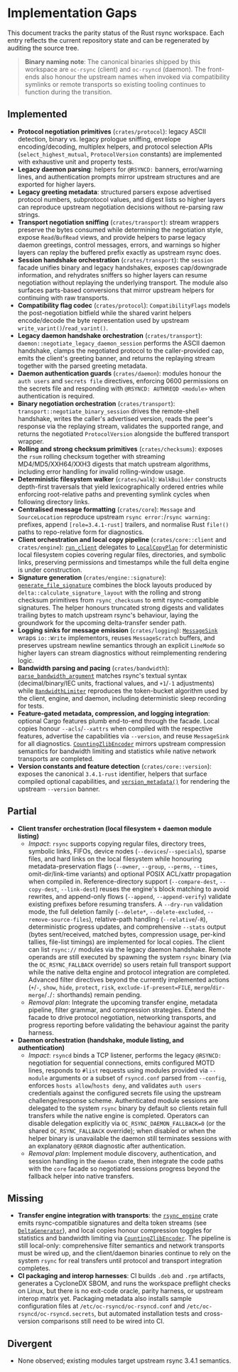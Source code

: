 # Implementation Gaps

This document tracks the parity status of the Rust rsync workspace. Each entry reflects the
current repository state and can be regenerated by auditing the source tree.

> **Binary naming note**: The canonical binaries shipped by this workspace are
> `oc-rsync` (client) and `oc-rsyncd` (daemon). The front-ends also honour the
> upstream names when invoked via compatibility symlinks or remote transports so
> existing tooling continues to function during the transition.

## Implemented
- **Protocol negotiation primitives** (`crates/protocol`): legacy ASCII detection, binary vs.
  legacy prologue sniffing, envelope encoding/decoding, multiplex helpers, and protocol
  selection APIs (`select_highest_mutual`, `ProtocolVersion` constants) are implemented with
  exhaustive unit and property tests.
- **Legacy daemon parsing**: helpers for `@RSYNCD:` banners, error/warning lines, and
  authentication prompts mirror upstream structures and are exported for higher layers.
- **Legacy greeting metadata**: structured parsers expose advertised protocol numbers,
  subprotocol values, and digest lists so higher layers can reproduce upstream
  negotiation decisions without re-parsing raw strings.
- **Transport negotiation sniffing** (`crates/transport`): stream wrappers preserve the
  bytes consumed while determining the negotiation style, expose `Read`/`BufRead`
  views, and provide helpers to parse legacy daemon greetings, control messages,
  errors, and warnings so higher layers can replay the buffered prefix exactly as
  upstream rsync does.
- **Session handshake orchestration** (`crates/transport`): the `session`
  facade unifies binary and legacy handshakes, exposes cap/downgrade
  information, and rehydrates sniffers so higher layers can resume negotiation
  without replaying the underlying transport. The module also surfaces parts-based
  conversions that mirror upstream helpers for continuing with raw transports.
- **Compatibility flag codec** (`crates/protocol`): `CompatibilityFlags` models the
  post-negotiation bitfield while the shared varint helpers encode/decode the
  byte representation used by upstream `write_varint()`/`read_varint()`.
- **Legacy daemon handshake orchestration** (`crates/transport`):
  `daemon::negotiate_legacy_daemon_session` performs the ASCII daemon handshake,
  clamps the negotiated protocol to the caller-provided cap, emits the client's
  greeting banner, and returns the replaying stream together with the parsed
  greeting metadata.
- **Daemon authentication guards** (`crates/daemon`): modules honour the
  `auth users` and `secrets file` directives, enforcing 0600 permissions on
  the secrets file and responding with `@RSYNCD: AUTHREQD <module>` when
  authentication is required.
- **Binary negotiation orchestration** (`crates/transport`):
  `transport::negotiate_binary_session` drives the remote-shell handshake,
  writes the caller's advertised version, reads the peer's response via the
  replaying stream, validates the supported range, and returns the negotiated
  `ProtocolVersion` alongside the buffered transport wrapper.
- **Rolling and strong checksum primitives** (`crates/checksums`): exposes the `rsum`
  rolling checksum together with streaming MD4/MD5/XXH64/XXH3 digests that match upstream
  algorithms, including error handling for invalid rolling-window usage.
- **Deterministic filesystem walker** (`crates/walk`): `WalkBuilder` constructs depth-first
  traversals that yield lexicographically ordered entries while enforcing root-relative paths
  and preventing symlink cycles when following directory links.
- **Centralised message formatting** (`crates/core`): `Message` and `SourceLocation`
  reproduce upstream `rsync error:`/`rsync warning:` prefixes, append
  `[role=3.4.1-rust]` trailers, and normalise Rust `file!()` paths to
  repo-relative form for diagnostics.
- **Client orchestration and local copy pipeline** (`crates/core::client` and
  `crates/engine`): [`run_client`](../crates/core/src/client.rs) delegates to
  [`LocalCopyPlan`](../crates/engine/src/local_copy.rs) for deterministic local
  filesystem copies covering regular files, directories, and symbolic links,
  preserving permissions and timestamps while the full delta engine is under
  construction.
- **Signature generation** (`crates/engine::signature`):
  [`generate_file_signature`](../crates/engine/src/signature.rs) combines the
  block layouts produced by `delta::calculate_signature_layout` with the
  rolling and strong checksum primitives from `rsync_checksums` to emit
  rsync-compatible signatures. The helper honours truncated strong digests and
  validates trailing bytes to match upstream rsync's behaviour, laying the
  groundwork for the upcoming delta-transfer sender path.
- **Logging sinks for message emission** (`crates/logging`):
  [`MessageSink`](../crates/logging/src/lib.rs) wraps `io::Write`
  implementors, reuses `MessageScratch` buffers, and preserves upstream newline
  semantics through an explicit `LineMode` so higher layers can stream
  diagnostics without reimplementing rendering logic.
- **Bandwidth parsing and pacing** (`crates/bandwidth`):
  [`parse_bandwidth_argument`](../crates/bandwidth/src/lib.rs) matches rsync's
  textual syntax (decimal/binary/IEC units, fractional values, and
  `+1`/`-1` adjustments) while [`BandwidthLimiter`](../crates/bandwidth/src/lib.rs)
  reproduces the token-bucket algorithm used by the client, engine, and daemon,
  including deterministic sleep recording for tests.
- **Feature-gated metadata, compression, and logging integration**: optional
  Cargo features plumb end-to-end through the facade. Local copies honour
  `--acls`/`--xattrs` when compiled with the respective features, advertise the
  capabilities via `--version`, and reuse `MessageSink` for all diagnostics.
  [`CountingZlibEncoder`](../crates/compress/src/zlib.rs) mirrors upstream
  compression semantics for bandwidth limiting and statistics while native
  network transports are completed.
- **Version constants and feature detection** (`crates/core::version`): exposes
  the canonical `3.4.1-rust` identifier, helpers that surface compiled optional
  capabilities, and [`version_metadata()`](../crates/core/src/version/mod.rs) for
  rendering the upstream `--version` banner.

## Partial
- **Client transfer orchestration (local filesystem + daemon module listing)**
  - *Impact*: `rsync` supports copying regular files, directory trees,
    symbolic links, FIFOs, device nodes (`--devices`/`--specials`), sparse
    files, and hard links on the local filesystem while honouring
    metadata-preservation flags (`--owner`, `--group`, `--perms`, `--times`,
    omit-dir/link-time variants) and optional POSIX ACL/xattr propagation when
    compiled in. Reference-directory support (`--compare-dest`, `--copy-dest`,
    `--link-dest`) reuses the engine's block matching to avoid rewrites, and
    append-only flows (`--append`, `--append-verify`) validate existing
    prefixes before resuming transfers. A `--dry-run` validation mode, the full
    deletion family (`--delete*`, `--delete-excluded`, `--remove-source-files`),
    relative-path handling (`--relative`/`-R`), deterministic progress updates,
    and comprehensive `--stats` output (bytes sent/received, matched bytes,
    compression usage, per-kind tallies, file-list timings) are implemented for
    local copies. The client can list `rsync://` modules via the legacy daemon
    handshake. Remote operands are still executed by spawning the system
    `rsync` binary (via the `OC_RSYNC_FALLBACK` override) so users retain full
    transport support while the native delta engine and protocol integration are
    completed. Advanced filter directives beyond the currently implemented
    actions (`+`/`-`, `show`, `hide`, `protect`, `risk`,
    `exclude-if-present=FILE`, `merge`/`dir-merge`/`.`/`:` shorthands) remain
    pending.
  - *Removal plan*: Integrate the upcoming transfer engine, metadata pipeline,
    filter grammar, and compression strategies. Extend the facade to drive
    protocol negotiation, networking transports, and progress reporting before
    validating the behaviour against the parity harness.
- **Daemon orchestration (handshake, module listing, and authentication)**
  - *Impact*: `rsyncd` binds a TCP listener, performs the legacy
    `@RSYNCD:` negotiation for sequential connections, emits configured MOTD
    lines, responds to `#list` requests using modules provided via
    `--module` arguments or a subset of `rsyncd.conf` parsed from `--config`,
    enforces `hosts allow`/`hosts deny`, and validates `auth users` credentials
    against the configured secrets file using the upstream challenge/response
    scheme. Authenticated module sessions are delegated to the system `rsync`
    binary by default so clients retain full transfers while the native engine
    is completed. Operators can disable delegation explicitly via
    `OC_RSYNC_DAEMON_FALLBACK=0` (or the shared `OC_RSYNC_FALLBACK` override); when
    disabled or when the helper binary is unavailable the daemon still
    terminates sessions with an explanatory `@ERROR` diagnostic after
    authentication.
  - *Removal plan*: Implement module discovery, authentication, and session
    handling in the `daemon` crate, then integrate the code paths with the
    `core` facade so negotiated sessions progress beyond the fallback helper
    into native transfers.

## Missing
- **Transfer engine integration with transports**: the
  [`rsync_engine`](../crates/engine/src/delta/) crate emits rsync-compatible
  signatures and delta token streams (see
  [`DeltaGenerator`](../crates/engine/src/delta/generator.rs)), and local copies
  honour compression toggles for statistics and bandwidth limiting via
  [`CountingZlibEncoder`](../crates/engine/src/local_copy.rs). The pipeline is
  still local-only: comprehensive filter semantics and network transports must
  be wired up, and the client/daemon binaries continue to rely on the system
  `rsync` for real transfers until protocol and transport integration completes.
- **CI packaging and interop harnesses**: CI builds `.deb` and `.rpm` artifacts,
  generates a CycloneDX SBOM, and runs the workspace preflight checks on Linux,
  but there is no exit-code oracle, parity harness, or upstream interop matrix
  yet. Packaging metadata also installs sample configuration files at
  `/etc/oc-rsyncd/oc-rsyncd.conf` and `/etc/oc-rsyncd/oc-rsyncd.secrets`, but
  automated installation tests and cross-version comparisons still need to be
  wired into CI.

## Divergent
- None observed; existing modules target upstream rsync 3.4.1 semantics.
